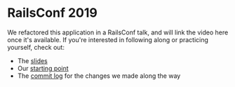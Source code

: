 # RailsConf 2019

We refactored this application in a RailsConf talk, and will link the video here once it's available. If you're interested in following along or practicing yourself, check out:

* The [slides](https://slides.com/jamesdabbs/refactoring-live-primitive-obsession#/)
* Our [starting point](https://github.com/jamesdabbs/greatbook/tree/rc/initial)
* The [commit log](https://github.com/jamesdabbs/greatbook/compare/rc/initial...rc/complete) for the changes we made along the way
